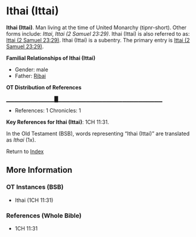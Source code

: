 # Ithai (Ittai)
**Ithai (Ittai)**. 
Man living at the time of United Monarchy (tipnr-short). 
Other forms include: 
*Ittai*, *Ittai (2 Samuel 23:29)*. 
Ithai (Ittai) is also referred to as: 
[Ittai (2 Samuel 23:29)](Ittai.2.md). 
Ithai (Ittai) is a subentry. The primary entry is 
[Ittai (2 Samuel 23:29)](Ittai.2.md). 




**Familial Relationships of Ithai (Ittai)**


* Gender: male
* Father: [Ribai](Ribai.md)


**OT Distribution of References**

▁▁▁▁▁▁▁▁▁▁▁▁█▁▁▁▁▁▁▁▁▁▁▁▁▁▁▁▁▁▁▁▁▁▁▁▁▁▁
* References: 1 Chronicles: 1



**Key References for Ithai (Ittai)**: 
1CH 11:31. 


In the Old Testament (BSB), words representing “Ithai (Ittai)” are translated as 
*Ithai* (1x). 




Return to [Index](00-Index.md)

## More Information

### OT Instances (BSB)

* Ithai (1CH 11:31)



### References (Whole Bible)

* 1CH 11:31



